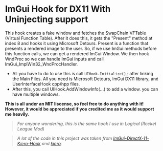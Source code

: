 # ImGui Hook for DX11 With Uninjecting support

This hook creates a fake window and fetches the SwapChain VFTable (Virtual Function Table). After it does this, it gets the "Present" method at index 8 and hooks it using Microsoft Detours. Present is a function that presents a rendered image to the user. So, if we use ImGui methods before this function calls, we can get a rendered ImGui Window. We then hook WndProc so we can handle ImGui inputs and call ImGui_ImplWin32_WndProcHandler. 

* All you have to do to use this is call `UIHook.Initialize();` after linking the Main Files. All you need is Microsoft Detours, ImGui DX11 library, and UserInterfaceHook cpp/hpp files.
* After this, you call UIHook.AddWindowInfo(...) to add a window. you can have multiple windows.

**This is all under an MIT liscense, so feel free to do anything with it! However, it would be appreciated if you credited me as it would support me heavily.**

> *For anyone wondering, this is the same hook I use in Logical (Rocket League Mod)*

> *A lot of the code in this project was taken from [ImGui-DirectX-11-Kiero-Hook](https://github.com/rdbo/ImGui-DirectX-11-Kiero-Hook/blob/master/ImGui%20DirectX%2011%20Kiero%20Hook/main.cpp) and [kiero](https://github.com/Rebzzel/kiero).*
